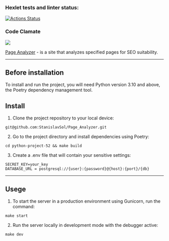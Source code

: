 ### Hexlet tests and linter status:
[![Actions Status](https://github.com/StanislavSol/python-project-83/workflows/hexlet-check/badge.svg)](https://github.com/StanislavSol/python-project-83/actions)

### Code Clamate
<a href="https://codeclimate.com/github/StanislavSol/python-project-83/maintainability"><img src="https://api.codeclimate.com/v1/badges/1604a4145450bc957ef0/maintainability" /></a>

[Page Analyzer](https://python-project-83-mv6t.onrender.com/) - is a site that analyzes specified pages for SEO suitability.

***
## Before installation
To install and run the project, you will need Python version 3.10 and above, the Poetry dependency management tool.

## Install
1. Clone the project repository to your local device:
```
git@github.com:StanislavSol/Page_Analyzer.git

```
2. Go to the project directory and install dependencies using Poetry:
```
cd python-project-52 && make build

```
3. Create a .env file that will contain your sensitive settings:
```
SECRET_KEY=your_key
DATABASE_URL = postgresql://{user}:{password}@{host}:{port}/{db}

```

***
## Usege
1. To start the server in a production environment using Gunicorn, run the command:
```
make start

```
2. Run the server locally in development mode with the debugger active:
```
make dev

```
